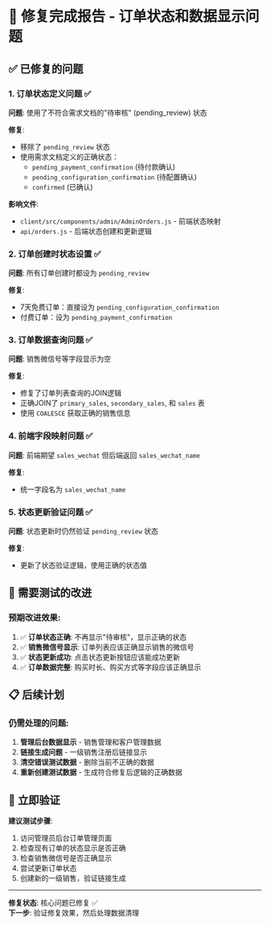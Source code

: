 # 🎯 修复完成报告 - 订单状态和数据显示问题

## ✅ **已修复的问题**

### 1. 订单状态定义问题 ✅
**问题**: 使用了不符合需求文档的"待审核" (pending_review) 状态

**修复**:
- 移除了 `pending_review` 状态
- 使用需求文档定义的正确状态：
  - `pending_payment_confirmation` (待付款确认)
  - `pending_configuration_confirmation` (待配置确认)
  - `confirmed` (已确认)

**影响文件**:
- `client/src/components/admin/AdminOrders.js` - 前端状态映射
- `api/orders.js` - 后端状态创建和更新逻辑

### 2. 订单创建时状态设置 ✅
**问题**: 所有订单创建时都设为 `pending_review`

**修复**:
- 7天免费订单：直接设为 `pending_configuration_confirmation`
- 付费订单：设为 `pending_payment_confirmation`

### 3. 订单数据查询问题 ✅
**问题**: 销售微信号等字段显示为空

**修复**:
- 修复了订单列表查询的JOIN逻辑
- 正确JOIN了 `primary_sales`, `secondary_sales`, 和 `sales` 表
- 使用 `COALESCE` 获取正确的销售信息

### 4. 前端字段映射问题 ✅
**问题**: 前端期望 `sales_wechat` 但后端返回 `sales_wechat_name`

**修复**:
- 统一字段名为 `sales_wechat_name`

### 5. 状态更新验证问题 ✅
**问题**: 状态更新时仍然验证 `pending_review` 状态

**修复**:
- 更新了状态验证逻辑，使用正确的状态值

## 🔄 **需要测试的改进**

### 预期改进效果:
1. ✅ **订单状态正确**: 不再显示"待审核"，显示正确的状态
2. ✅ **销售微信号显示**: 订单列表应该正确显示销售的微信号
3. ✅ **状态更新成功**: 点击状态更新按钮应该能成功更新
4. ✅ **订单数据完整**: 购买时长、购买方式等字段应该正确显示

## 📋 **后续计划**

### 仍需处理的问题:
1. **管理后台数据显示** - 销售管理和客户管理数据
2. **链接生成问题** - 一级销售注册后链接显示
3. **清空错误测试数据** - 删除当前不正确的数据
4. **重新创建测试数据** - 生成符合修复后逻辑的正确数据

## 🚀 **立即验证**

**建议测试步骤**:
1. 访问管理员后台订单管理页面
2. 检查现有订单的状态显示是否正确
3. 检查销售微信号是否正确显示
4. 尝试更新订单状态
5. 创建新的一级销售，验证链接生成

---

**修复状态**: 核心问题已修复 ✅  
**下一步**: 验证修复效果，然后处理数据清理